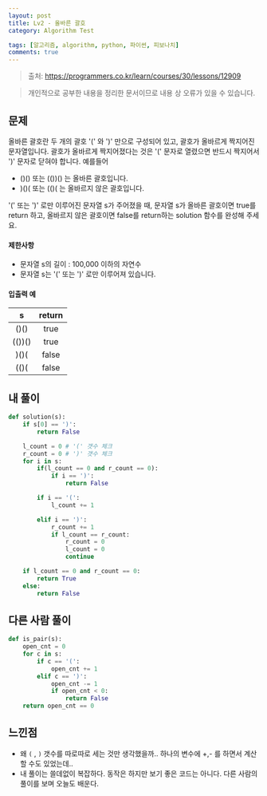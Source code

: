 ```yaml
---
layout: post
title: Lv2 - 올바른 괄호
category: Algorithm Test

tags: [알고리즘, algorithm, python, 파이썬, 피보나치]
comments: true
---
```

> 출처: https://programmers.co.kr/learn/courses/30/lessons/12909

> 개인적으로 공부한 내용을 정리한 문서이므로 내용 상 오류가 있을 수 있습니다.


## 문제
올바른 괄호란 두 개의 괄호 '(' 와 ')' 만으로 구성되어 있고, 괄호가 올바르게 짝지어진 문자열입니다. 괄호가 올바르게 짝지어졌다는 것은 '(' 문자로 열렸으면 반드시 짝지어서 ')' 문자로 닫혀야 합니다.
예를들어

- ()() 또는 (())() 는 올바른 괄호입니다.
- )()( 또는 (()( 는 올바르지 않은 괄호입니다.


'(' 또는 ')' 로만 이루어진 문자열 s가 주어졌을 때, 문자열 s가 올바른 괄호이면 true를 return 하고, 올바르지 않은 괄호이면 false를 return하는 solution 함수를 완성해 주세요.


#### 제한사항
- 문자열 s의 길이 : 100,000 이하의 자연수
- 문자열 s는 '(' 또는 ')' 로만 이루어져 있습니다.


#### 입출력 예

s | return
:---------:  | :-----------:
()()	| true
(())()	| true
)()(	| false
(()(	| false


## 내 풀이
```python
def solution(s):
    if s[0] == ')':
        return False

    l_count = 0 # '(' 갯수 체크
    r_count = 0 # ')' 갯수 체크
    for i in s:
        if(l_count == 0 and r_count == 0):
            if i == ')':
                return False

        if i == '(':
            l_count += 1

        elif i == ')':
            r_count += 1
            if l_count == r_count:
                r_count = 0
                l_count = 0
                continue

    if l_count == 0 and r_count == 0:
        return True
    else:
        return False
```

## 다른 사람 풀이

```python
def is_pair(s):
    open_cnt = 0
    for c in s:
        if c == '(':
            open_cnt += 1
        elif c == ')':
            open_cnt -= 1
            if open_cnt < 0:
                return False
    return open_cnt == 0
```


## 느낀점
- 왜 `(` , `)` 갯수를 따로따로 세는 것만 생각했을까.. 하나의 변수에 +,- 를 하면서 계산할 수도 있었는데..
- 내 풀이는 쓸데없이 복잡하다. 동작은 하지만 보기 좋은 코드는 아니다. 다른 사람의 풀이를 보며 오늘도 배운다.
